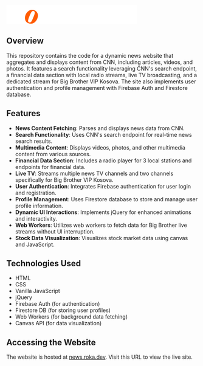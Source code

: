 <a href="https://news.roka.dev"><picture>
  <source media="(prefers-color-scheme: dark)" srcset="/assets/RokaLogoDarkMode.svg">
  <source media="(prefers-color-scheme: light)" srcset="/assets/RokaLogo.svg">
  <img alt="logo" src="/assets/RokaLogoDarkMode.svg">
</picture></a>

## Overview
This repository contains the code for a dynamic news website that aggregates and displays content from CNN, including articles, videos, and photos. It features a search functionality leveraging CNN's search endpoint, a financial data section with local radio streams, live TV broadcasting, and a dedicated stream for Big Brother VIP Kosova. The site also implements user authentication and profile management with Firebase Auth and Firestore database.

## Features

- **News Content Fetching**: Parses and displays news data from CNN.
- **Search Functionality**: Uses CNN's search endpoint for real-time news search results.
- **Multimedia Content**: Displays videos, photos, and other multimedia content from various sources.
- **Financial Data Section**: Includes a radio player for 3 local stations and endpoints for financial data.
- **Live TV**: Streams multiple news TV channels and two channels specifically for Big Brother VIP Kosova.
- **User Authentication**: Integrates Firebase authentication for user login and registration.
- **Profile Management**: Uses Firestore database to store and manage user profile information.
- **Dynamic UI Interactions**: Implements jQuery for enhanced animations and interactivity.
- **Web Workers**: Utilizes web workers to fetch data for Big Brother live streams without UI interruption.
- **Stock Data Visualization**: Visualizes stock market data using canvas and JavaScript.

## Technologies Used

- HTML
- CSS
- Vanilla JavaScript
- jQuery
- Firebase Auth (for authentication)
- Firestore DB (for storing user profiles)
- Web Workers (for background data fetching)
- Canvas API (for data visualization)

## Accessing the Website

The website is hosted at [news.roka.dev](https://news.roka.dev). Visit this URL to view the live site.
